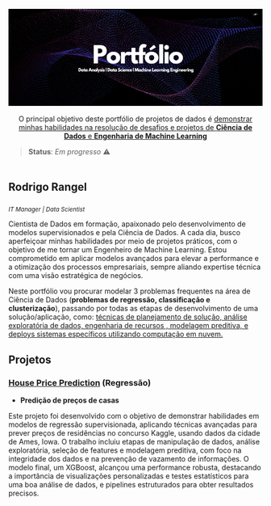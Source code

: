 <p align= "center">
<a href="https://www.kaggle.com/competitions/house-prices-advanced-regression-techniques/submissions#"><img src= "img/portfolio-cover.png" alt= "portfolio cover"></a>
</p>

<p align= "center">O principal objetivo deste portfólio de projetos de dados é <u>demonstrar minhas habilidades na resolução de desafios e projetos de <b>Ciência de Dados</b> e <b>Engenharia de Machine Learning</b></u></p>

> **Status**: *Em progresso* ⚠️

<h2 style= "padding-top: 20px;" > Rodrigo Rangel</h2>

<sub>*IT Manager | Data Scientist*</sub>

Cientista de Dados em formação, apaixonado pelo desenvolvimento de modelos supervisionados e pela Ciência de Dados. A cada dia, busco aperfeiçoar minhas habilidades por meio de projetos práticos, com o objetivo de me tornar um Engenheiro de Machine Learning. Estou comprometido em aplicar modelos avançados para elevar a performance e a otimização dos processos empresariais, sempre aliando expertise técnica com uma visão estratégica de negócios.

Neste portfólio vou procurar modelar 3 problemas frequentes na área de Ciência de Dados (**problemas de regressão, classificação e clusterização**), passando por todas as etapas de desenvolvimento de uma solução/aplicação, como: <u>técnicas de planejamento de solução, análise exploratória de dados, engenharia de recursos , modelagem preditiva, e deploys sistemas específicos utilizando computação em nuvem.</u>

<div style= "margin: 20px;"></div>

## Projetos

### [House Price Prediction](https://github.com/rodrigo-rngl/data-science-portfolio/tree/master/projects/house-prices-prediction) (Regressão)

- **Predição de preços de casas**

Este projeto foi desenvolvido com o objetivo de demonstrar habilidades em modelos de regressão supervisionada, aplicando técnicas avançadas para prever preços de residências no concurso Kaggle, usando dados da cidade de Ames, Iowa. O trabalho incluiu etapas de manipulação de dados, análise exploratória, seleção de features e modelagem preditiva, com foco na integridade dos dados e na prevenção de vazamento de informações. O modelo final, um XGBoost, alcançou uma performance robusta, destacando a importância de visualizações personalizadas e testes estatísticos para uma boa análise de dados, e pipelines estruturados para obter resultados precisos.

<div style= "margin: 40px;"></div>